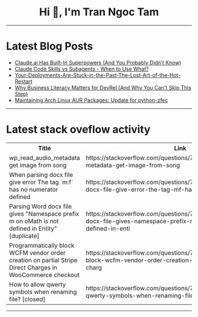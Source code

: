 <h1 align="center">Hi 👋, I'm Tran Ngoc Tam</h1>

---

# Latest Blog Posts 
<!-- BLOG-POST-LIST:START -->
- [Claude.ai Has Built-In Superpowers &lpar;And You Probably Didn&#39;t Know&rpar;](https://dev.to/nunc/claudeai-has-built-in-superpowers-and-you-probably-didnt-know-1haa)
- [Claude Code Skills vs Subagents - When to Use What?](https://dev.to/nunc/claude-code-skills-vs-subagents-when-to-use-what-4d12)
- [Your-Deployments-Are-Stuck-in-the-Past-The-Lost-Art-of-the-Hot-Restart](https://dev.to/member_ece4a271/your-deployments-are-stuck-in-the-past-the-lost-art-of-the-hot-restart-m57)
- [Why Business Literacy Matters for DevRel &lpar;And Why You Can&#39;t Skip This Step&rpar;](https://dev.to/mattstratton/why-business-literacy-matters-for-devrel-and-why-you-cant-skip-this-step-30p1)
- [Maintaining Arch Linux AUR Packages: Update for python-zfec](https://dev.to/secbyshresth/maintaining-arch-linux-aur-packages-update-for-python-zfec-2kko)
<!-- BLOG-POST-LIST:END -->

---

# Latest stack oveflow activity
<table>
  <tr><th>Title</th><th>Link</th></tr>
  <!-- STACKOVERFLOW:START --><tr><td>wp_read_audio_metadata get image from song</td><td>https://stackoverflow.com/questions/79801988/wp-read-audio-metadata-get-image-from-song</td></tr><tr><td>When parsing docx file give error The tag `m:f` has no numerator defined</td><td>https://stackoverflow.com/questions/79801569/when-parsing-docx-file-give-error-the-tag-mf-has-no-numerator-defined</td></tr><tr><td>Parsing Word docx file gives &quot;Namespace prefix m on oMath is not defined in Entity&quot; [duplicate]</td><td>https://stackoverflow.com/questions/79801538/parsing-word-docx-file-gives-namespace-prefix-m-on-omath-is-not-defined-in-enti</td></tr><tr><td>Programmatically block WCFM vendor order creation on partial Stripe Direct Charges in WooCommerce checkout</td><td>https://stackoverflow.com/questions/79801430/programmatically-block-wcfm-vendor-order-creation-on-partial-stripe-direct-charg</td></tr><tr><td>How to allow qwerty symbols when renaming file? [closed]</td><td>https://stackoverflow.com/questions/79800377/how-to-allow-qwerty-symbols-when-renaming-file</td></tr><!-- STACKOVERFLOW:END -->
</table>

---


